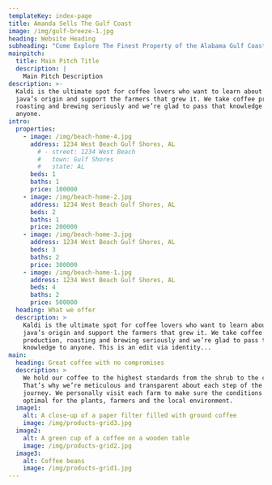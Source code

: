 ```yaml
---
templateKey: index-page
title: Amanda Sells The Gulf Coast
image: /img/gulf-breeze-1.jpg
heading: Website Heading
subheading: "Come Explore The Finest Property of the Alabama Gulf Coast "
mainpitch:
  title: Main Pitch Title
  description: |
    Main Pitch Description
description: >-
  Kaldi is the ultimate spot for coffee lovers who want to learn about their
  java’s origin and support the farmers that grew it. We take coffee production,
  roasting and brewing seriously and we’re glad to pass that knowledge to
  anyone.
intro:
  properties:
    - image: /img/beach-home-4.jpg
      address: 1234 West Beach Gulf Shores, AL
        # - street: 1234 West Beach
        #   town: Gulf Shores
        #   state: AL
      beds: 1
      baths: 1
      price: 100000
    - image: /img/beach-home-2.jpg
      address: 1234 West Beach Gulf Shores, AL
      beds: 2
      baths: 1
      price: 200000
    - image: /img/beach-home-3.jpg
      address: 1234 West Beach Gulf Shores, AL
      beds: 3
      baths: 2
      price: 300000
    - image: /img/beach-home-1.jpg
      address: 1234 West Beach Gulf Shores, AL
      beds: 4
      baths: 2
      price: 500000
  heading: What we offer
  description: >
    Kaldi is the ultimate spot for coffee lovers who want to learn about their
    java’s origin and support the farmers that grew it. We take coffee
    production, roasting and brewing seriously and we’re glad to pass that
    knowledge to anyone. This is an edit via identity...
main:
  heading: Great coffee with no compromises
  description: >
    We hold our coffee to the highest standards from the shrub to the cup.
    That’s why we’re meticulous and transparent about each step of the coffee’s
    journey. We personally visit each farm to make sure the conditions are
    optimal for the plants, farmers and the local environment.
  image1:
    alt: A close-up of a paper filter filled with ground coffee
    image: /img/products-grid3.jpg
  image2:
    alt: A green cup of a coffee on a wooden table
    image: /img/products-grid2.jpg
  image3:
    alt: Coffee beans
    image: /img/products-grid1.jpg
---
```


